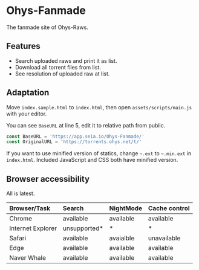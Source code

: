 # Ohys-Fanmade

The fanmade site of Ohys-Raws.

## Features

- Search uploaded raws and print it as list.
- Download all torrent files from list.
- See resolution of uploaded raw at list.

## Adaptation

Move `index.sample.html` to `index.html`, then open `assets/scripts/main.js` with your editor.

You can see `BaseURL` at line 5, edit it to relative path from public.

```js
const BaseURL = 'https://app.seia.io/Ohys-Fanmade/'
const OriginalURL = 'https://torrents.ohys.net/t/'
```

If you want to use minified version of statics, change `~.ext` to `~.min.ext` in `index.html`.
Included JavaScript and CSS both have minified version.

## Browser accessibility

All is latest.

| Browser/Task      | Search         | NightMode      | Cache control  |
| :-------------    | :------------- | :------------- | :------------- |
| Chrome            | available      | available      | available      |
| Internet Explorer | unsupported*   | *              | *              |
| Safari            | available      | avaialble      | unavailable    |
| Edge              | available      | available      | available      |
| Naver Whale       | available      | available      | available      |
